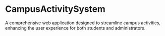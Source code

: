 # CampusActivitySystem
A comprehensive web application designed to streamline campus activities, enhancing the user experience for both students and administrators.
